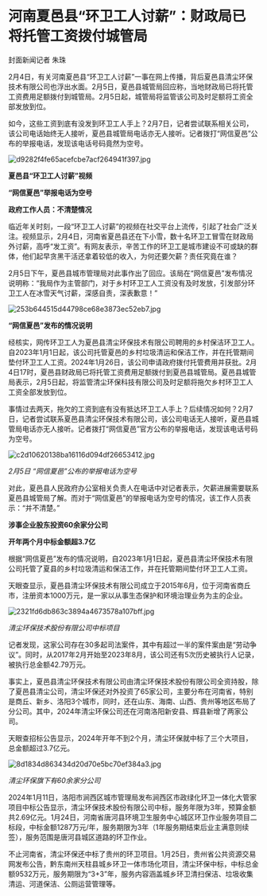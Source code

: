# 河南夏邑县“环卫工人讨薪”：财政局已将托管工资拨付城管局

封面新闻记者 朱珠

2月4日，有关河南夏邑县“环卫工人讨薪”一事在网上传播，背后夏邑县清尘环保技术有限公司也浮出水面。2月5日，夏邑县城管局回应称，当地财政局已将托管工资费用足额拨付到城管局。2月5日起，城管局将监管该公司及时足额将工资全部发放到位。

如今，这些工资到底有没发到环卫工人手上？2月7日，记者尝试联系相关公司，该公司电话始终无人接听，夏邑县城管局电话亦无人接听。记者拨打“网信夏邑”公布的举报电话，发现该电话号码竟然为空号。

![d9282f4fe65acefcbe7acf264941f397.jpg](https://raw.githubusercontent.com/qqhsx/qqnews_image/main/2024/02/07/河南夏邑县“环卫工人讨薪”：财政局已将托管工资拨付城管局/d9282f4fe65acefcbe7acf264941f397.jpg)

**夏邑县“环卫工人讨薪”视频**

**“网信夏邑”举报电话为空号**

**政府工作人员：不清楚情况**

临近年关时刻，一段“环卫工人讨薪”的视频在社交平台上流传，引起了社会广泛关注。视频显示，2月4日，河南省夏邑县还在下小雪，数十名环卫工冒雪在财政局外讨薪，高呼“发工资”。有网友表示，辛苦工作的环卫工是城市建设不可或缺的群体，他们起早贪黑干活还拿着较低的收入，为何还要欠薪？责任究竟在谁？

2月5日下午，夏邑县城市管理局对此事作出了回应。该局在“网信夏邑”发布情况说明称：“我局作为主管部门，对于乡村环卫工人工资没有及时发放，引发部分环卫工人在冰雪天气讨薪，深感自责，深表歉意！”

![253b644515d44798ce68e3873ec52eb7.jpg](https://raw.githubusercontent.com/qqhsx/qqnews_image/main/2024/02/07/河南夏邑县“环卫工人讨薪”：财政局已将托管工资拨付城管局/253b644515d44798ce68e3873ec52eb7.jpg)

**“网信夏邑”发布的情况说明**

经核实，网传环卫工人为夏邑县清尘环保技术有限公司聘用的乡村保洁环卫工人。自2023年1月1日起，该公司托管夏邑的乡村垃圾清运和保洁工作，并在托管期间垫付环卫工人工资。2024年1月26日，该公司申请政府拨付托管费用并获批。2月4日17时，夏邑县财政局已将托管工资费用足额拨付到夏邑县城管局。夏邑县城管局表示，2月5日起，将监管清尘环保科技有限公司及时足额将拖欠乡村环卫工人工资全部发放到位。

事情过去两天，拖欠的工资到底有没有抵达环卫工人手上？后续情况如何？2月7日，记者尝试联系夏邑县清尘环保技术有限公司，该公司电话无人接听，夏邑县城管局电话亦无人接听。记者拨打“网信夏邑”官方公布的举报电话，发现该电话号码为空号。

![c2d10620138ba16116d094df26653412.jpg](https://raw.githubusercontent.com/qqhsx/qqnews_image/main/2024/02/07/河南夏邑县“环卫工人讨薪”：财政局已将托管工资拨付城管局/c2d10620138ba16116d094df26653412.jpg)

_2月5日 “网信夏邑”公布的举报电话为空号_

对此，夏邑县人民政府办公室相关负责人在电话中对记者表示，欠薪进展需要联系夏邑县城管局了解。而对于“网信夏邑”的举报电话为空号的情况，该工作人员表示：“并不清楚。”

**涉事企业股东投资60余家分公司**

**开年两个月中标金额超3.7亿**

根据“网信夏邑”发布的情况说明，自2023年1月1日起，夏邑县清尘环保技术有限公司托管了夏县的乡村垃圾清运和保洁工作，并在托管期间垫付环卫工人工资。

天眼查显示，夏邑县清尘环保技术有限公司成立于2015年6月，位于河南省商丘市，注册资本1000万元，是一家以从事生态保护和环境治理业务为主的企业。

![2321fd6db863c3894a4673578a107bff.jpg](https://raw.githubusercontent.com/qqhsx/qqnews_image/main/2024/02/07/河南夏邑县“环卫工人讨薪”：财政局已将托管工资拨付城管局/2321fd6db863c3894a4673578a107bff.jpg)

 _清尘环保技术股份有限公司中标项目_

记者发现，这家公司存在30多起司法案件，其中有超过一半的案件案由是“劳动争议”。同时，从2017年2月开始至2023年8月，该公司还有5次历史被执行人记录，被执行总金额42.79万元。

事实上，夏邑县清尘环保技术有限公司由清尘环保技术股份有限公司全资持股，除了夏邑县清尘公司，清尘环保还对外投资了65家公司，主要分布在河南省，特别是商丘、新乡、洛阳3个城市，同时，还在山东、海南、山西、贵州等地区布局了分公司。其中，2024年清尘环保公司还在河南洛阳新安县、辉县新增了两家公司。

天眼查招标公告显示，2024年开年不到2个月，清尘环保就中标了三个大项目，总金额超过3.7亿元。

![8d1834d863434d20d70e5bc70ef384a3.jpg](https://raw.githubusercontent.com/qqhsx/qqnews_image/main/2024/02/07/河南夏邑县“环卫工人讨薪”：财政局已将托管工资拨付城管局/8d1834d863434d20d70e5bc70ef384a3.jpg)

 _清尘环保旗下有60余家分公司_

2024年1月11日，洛阳市涧西区城市管理局发布涧西区市政绿化环卫一体化大管家项目中标公告显示，清尘环保技术股份有限公司中标，服务年限为3年，预算金额共2.69亿元。1月24日，河南省唐河县环境卫生服务中心城区环卫作业服务项目二标段，中标金额1287万元/年，服务期限为3年（1年服务期结束后业主满意则续签），服务范围是唐河县城区道路的环卫作业。

不止河南省，清尘环保还中标了贵州的环卫项目。1月25日，贵州省公共资源交易网发布公告，黔东南州天柱县城乡环卫一体市场化项目，清尘环保中标，中标总金额9532万元，服务期限为“3+3”年，服务内容涵盖城乡环卫清扫保洁、垃圾收集清运、河道保洁、公厕运营管理等。

